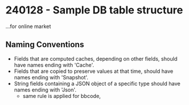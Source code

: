 # 240128 - Sample DB table structure

...for online market

## Naming Conventions

- Fields that are computed caches, depending on other fields, should have names ending with 'Cache'.
- Fields that are copied to preserve values at that time, should have names ending with 'Snapshot'.
- String fields containing a JSON object of a specific type should have names ending with 'Json'.
  - same rule is applied for bbcode,
